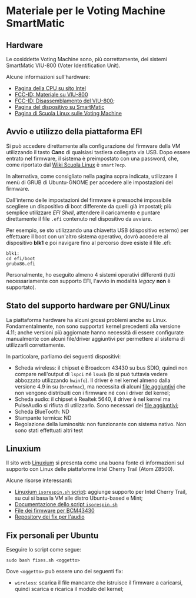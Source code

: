 # Materiale per le Voting Machine SmartMatic #

## Hardware ##

Le cosiddette Voting Machine sono, più correttamente, dei sistemi SmartMatic
VIU-800 (Voter Identification Unit).

Alcune informazioni sull'hardware:

* [Pagina della CPU su sito Intel](https://ark.intel.com/it/products/87383/Intel-Atom-x5-Z8300-Processor-2M-Cache-up-to-1_84-GHz)
* [FCC-ID: Materiale su VIU-800](https://fccid.io/2AGVK-VIU-800)
* [FCC-ID: Disassemblamento del VIU-800](https://fccid.io/2AGVK-VIU-800/Internal-Photos/Internal-photos-3266464.html);
* [Pagina del dispositivo su SmartMatic](http://www.smartmatic.com/voting/hardware/detail/viu-800/)
* [Pagina di Scuola Linux sulle Voting Machine](http://wiki.scuola.linux.it/doku.php?id=voting_machine_lombardia)

## Avvio e utilizzo della piattaforma EFI ##

Si può accedere direttamente alla configurazione del firmware della VM
utilizzando il tasto **Canc** di qualsiasi tastiera collegata via USB. Dopo
essere entrato nel firmware, il sistema è preimpostato con una password, che,
come riportato dal [Wiki Scuola Linux](http://wiki.scuola.linux.it/doku.php?id=voting_machine_lombardia) è `smart?ecp`.

In alternativa, come consigliato nella pagina sopra indicata, utilizzare il
menù di GRUB di Ubuntu-GNOME per accedere alle impostazioni del firmware.

Dall'interno delle impostazioni del firmware è pressoché impossibile scegliere
un dispositivo di boot differente da quelli già impostati; più semplice
utilizzare *EFI Shell*, attendere il caricamento e puntare direttamente il
file `.efi` contenuto nel dispositivo da avviare.

Per esempio, se sto utilizzando una chiavetta USB (dispositivo esterno) per
effettuare il boot con un'altro sistema operativo, dovrò accedere al
dispositivo **blk1** e poi navigare fino al percorso dove esiste il file .efi:

    blk1:
    cd efi/boot
    grubx86.efi

Personalmente, ho eseguito almeno 4 sistemi operativi differenti (tutti
necessariamente con supporto EFI, l'avvio in modalità *legacy* **non** è supportato).

## Stato del supporto hardware per GNU/Linux ##

La piattaforma hardware ha alcuni grossi problemi anche su Linux.
Fondamentalmente, non sono supportati kernel precedenti alla versione 4.11;
anche versioni più aggiornate hanno necessità di essere configurate
manualmente con alcuni file/driver aggiuntivi per permettere al sistema di
utilizzarli correttamente.

In particolare, parliamo dei seguenti dispositivi:

* Scheda wireless: il chipset è Broadcom 43430 su bus SDIO, quindi non compare
  nell'output di `lspci` né `lsusb` (lo si può tuttavia vedere abbozzato
utilizzando `hwinfo`). Il driver è nel kernel almeno dalla versione 4.9 in su
(`brcmfmac`), ma necessita di alcuni [file
aggiuntivi](http://jwrdegoede.danny.cz/brcm-firmware/) che non vengono
distribuiti con i firmware né con i driver del kernel;
* Scheda audio: il chipset è Realtek 5640, il driver è nel kernel ma
  PulseAudio si rifiuta di utilizzarlo. Sono necessari dei [file
aggiuntivi](https://github.com/plbossart/UCM/tree/master/bytcr-rt5640);
* Scheda BlueTooth: ND
* Stampante termica: ND
* Regolazione della luminosità: non funzionante con sistema nativo. Non sono
  stati effettuati altri test

## Linuxium ##

Il sito web [Linuxium](http://linuxiumcomau.blogspot.com/) si presenta come
una buona fonte di informazioni sul supporto con Linux delle piattaforme Intel
Cherry Trail (Atom Z8500).

Alcune risorse interessanti:

* [Linuxium `isorespin.sh` script](http://linuxiumcomau.blogspot.com/2018/04/latest-improvements-to-isorespinsh.html): aggiunge supporto per Intel Cherry Trail, su cui si basa la VM alle distro Ubuntu-based e Mint;
* [Documentazione dello script `isorespin.sh`](http://linuxiumcomau.blogspot.com/2017/06/customizing-ubuntu-isos-documentation.html)
* [File dei firmware per BCM43430](http://jwrdegoede.danny.cz/brcm-firmware/)
* [Repository dei fix per l'audio](https://github.com/plbossart/UCM)

## Fix personali per Ubuntu ##

Eseguire lo script come segue:

	sudo bash fixes.sh <oggetto>

Dove `<oggetto>` può essere uno dei seguenti fix:

* `wireless`: scarica il file mancante che istruisce il firmware a caricarsi,
  quindi scarica e ricarica il modulo del kernel;
